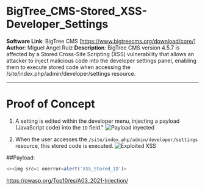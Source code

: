 # BigTree_CMS-Stored_XSS-Developer_Settings
**Software Link**: BigTree CMS [https://www.bigtreecms.org/download/core/]
**Author**: Miguel Ángel Ruiz
**Description**: BigTree CMS version 4.5.7 is affected by a Stored Cross-Site Scripting (XSS) vulnerability that allows an attacker to inject malicious code into the developer settings panel, enabling them to execute stored code when accessing the /site/index.php/admin/developer/settings resource.

---
# Proof of Concept

1. A setting is edited within the developer menu, injecting a payload (JavaScript code) into the `ID` field."
![Payload inyected](https://github.com/Ciber-Mike/BigTree_CMS-Stored_XSS-Developer_Settings/assets/146454370/074a9343-67de-4a2d-b21f-9567f454e51f)

2. When the user accesses the `/site/index.php/admin/developer/settings` resource, this stored code is executed.
![Exploited XSS](https://github.com/Ciber-Mike/BigTree_CMS-Stored_XSS-Developer_Settings/assets/146454370/1528f833-94ab-41c7-a18f-a99758dedaa9)

##Payload:
```js
<><img src=1 onerror=alert('XSS_Stored_ID')>
```


https://owasp.org/Top10/es/A03_2021-Injection/
